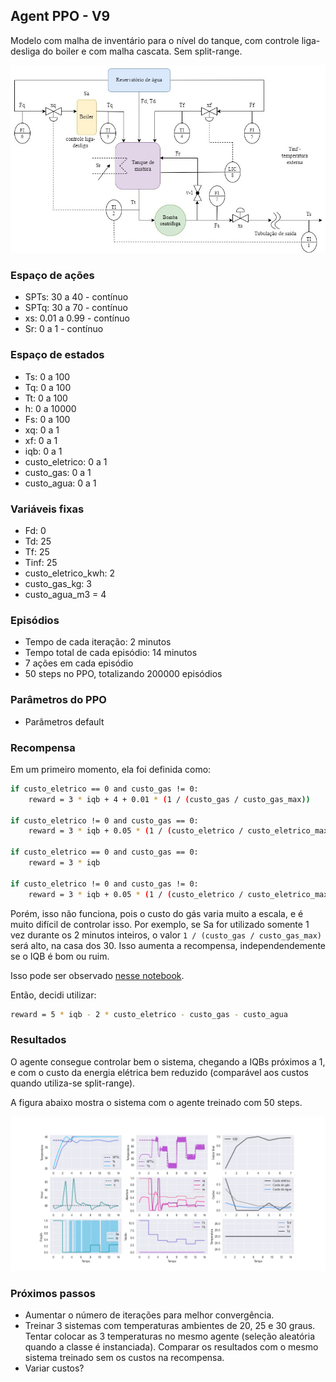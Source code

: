 ## Agent PPO - V9

Modelo com malha de inventário para o nível do tanque, com controle liga-desliga do boiler e com malha cascata. Sem split-range.

![chuveiro](https://github.com/mpaulazamin/tcc-models-rllib/blob/agent_ppo_v9/imagens/chuveiro_controle_t4a_sem_split.jpg)

### Espaço de ações

- SPTs: 30 a 40 - contínuo
- SPTq: 30 a 70 - contínuo
- xs: 0.01 a 0.99 - contínuo
- Sr: 0 a 1 - contínuo

### Espaço de estados

- Ts: 0 a 100
- Tq: 0 a 100
- Tt: 0 a 100
- h: 0 a 10000
- Fs: 0 a 100
- xq: 0 a 1
- xf: 0 a 1
- iqb: 0 a 1
- custo_eletrico: 0 a 1
- custo_gas: 0 a 1
- custo_agua: 0 a 1

### Variáveis fixas

- Fd: 0
- Td: 25
- Tf: 25
- Tinf: 25
- custo_eletrico_kwh: 2
- custo_gas_kg: 3
- custo_agua_m3 = 4

### Episódios

- Tempo de cada iteração: 2 minutos
- Tempo total de cada episódio: 14 minutos
- 7 ações em cada episódio
- 50 steps no PPO, totalizando 200000 episódios

### Parâmetros do PPO

- Parâmetros default

### Recompensa

Em um primeiro momento, ela foi definida como:

```bash
if custo_eletrico == 0 and custo_gas != 0:
    reward = 3 * iqb + 4 + 0.01 * (1 / (custo_gas / custo_gas_max))
    
if custo_eletrico != 0 and custo_gas == 0:
    reward = 3 * iqb + 0.05 * (1 / (custo_eletrico / custo_eletrico_max))
    
if custo_eletrico == 0 and custo_gas == 0:
    reward = 3 * iqb
    
if custo_eletrico != 0 and custo_gas != 0:
    reward = 3 * iqb + 0.05 * (1 / (custo_eletrico / custo_eletrico_max)) + 0.01 * (1 / (custo_gas / custo_gas_max))
```

Porém, isso não funciona, pois o custo do gás varia muito a escala, e é muito difícil de controlar isso. Por exemplo, se Sa for utilizado somente 1 vez durante os 2 minutos inteiros, o valor `1 / (custo_gas / custo_gas_max)` será alto, na casa dos 30. Isso aumenta a recompensa, independendemente se o IQB é bom ou ruim. 

Isso pode ser observado [nesse notebook](https://github.com/mpaulazamin/tcc-models-rllib/blob/agent_ppo_v9/reward.ipynb).

Então, decidi utilizar:

```bash
reward = 5 * iqb - 2 * custo_eletrico - custo_gas - custo_agua
```

### Resultados

O agente consegue controlar bem o sistema, chegando a IQBs próximos a 1, e com o custo da energia elétrica bem reduzido (comparável aos custos quando utiliza-se split-range).

A figura abaixo mostra o sistema com o agente treinado com 50 steps.

![image](https://github.com/mpaulazamin/tcc-models-rllib/blob/agent_ppo_v9/imagens/avalia%C3%A7%C3%A3o_agent_ppo_v9.png)

### Próximos passos

- Aumentar o número de iterações para melhor convergência.
- Treinar 3 sistemas com temperaturas ambientes de 20, 25 e 30 graus. Tentar colocar as 3 temperaturas no mesmo agente (seleção aleatória quando a classe é instanciada). Comparar os resultados com o mesmo sistema treinado sem os custos na recompensa.
- Variar custos?
